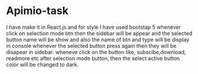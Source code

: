 # Apimio-task
I have make it in React.js and for style I have used bootstap 5
whenever click on selection mode btn then the sidebar will be appear and the selected button name will be show and also the name of btn and type will be display in console
whenever the selected button press again then they will be disapear in sidebar.
wheneve click on the button like, subscibe,download, readmore etc after selection mode button, then the select active button color will be changed to dark.
